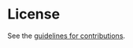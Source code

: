 # License

See the
[guidelines for contributions](https://github.com/core-wg/oscore-groupcomm/blob/master/CONTRIBUTING.md).
